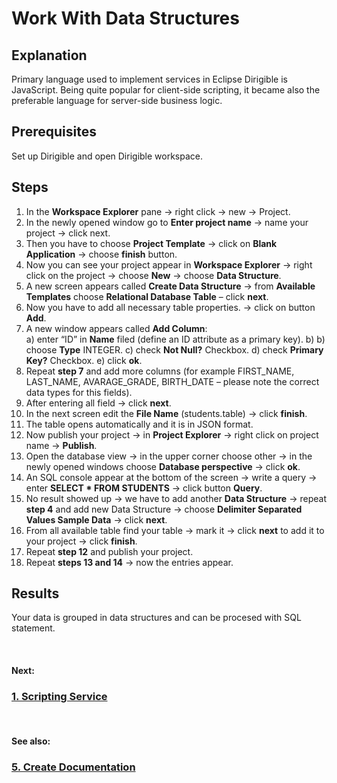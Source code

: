 # Work With Data Structures

## Explanation

Primary language used to implement services in Eclipse Dirigible is JavaScript. Being quite popular for client-side scripting, it became also the preferable language for server-side business logic.

## Prerequisites

Set up Dirigible and open Dirigible workspace.

## Steps
1.	In the **Workspace Explorer** pane -> right click -> new -> Project.
2.	In the newly opened window go to **Enter project name** -> name your project -> click next.  
3.	Then you have to choose **Project Template** -> click on **Blank Application** -> choose **finish** button.
4.	Now you can see your project appear in **Workspace Explorer** -> right click on the project -> choose **New** -> choose **Data Structure**. 
5.	A new screen appears called **Create Data Structure** -> from **Available Templates** choose **Relational Database Table** – click **next**.
6.	Now you have to add all necessary table properties. -> click on button **Add**.
7.	A new window appears called **Add Column**:  
	a)	enter “ID” in **Name** filed (define an ID attribute as a primary key).
	b)	b) choose **Type** INTEGER.
	c)	check **Not Null?** Checkbox.
	d)	check **Primary Key?** Checkbox.
	e)	click **ok**.
8.	Repeat **step 7** and add more columns (for example FIRST_NAME, LAST_NAME, AVARAGE_GRADE, BIRTH_DATE – please note the correct data types for this fields).
9.	After entering all field -> click **next**.
10.	In the next screen edit the **File Name** (students.table) -> click **finish**.
11.	The table opens automatically and it is in JSON format.
12.	Now publish your project -> in **Project Explorer** -> right click on project name -> **Publish**.
13.	Open the database view -> in the upper corner choose other -> in the newly opened windows choose **Database perspective** -> click **ok**.
14.	An SQL console appear at the bottom of the screen -> write a query -> enter **SELECT * FROM STUDENTS** -> click button **Query**.
15.	No result showed up -> we have to add another **Data Structure** -> repeat **step 4** and add new Data Structure -> choose **Delimiter Separated Values Sample Data** -> click **next**.
16.	From all available table find your table -> mark it -> click **next** to add it to your project -> click **finish**.
17.	Repeat **step 12** and publish your project.
18.	Repeat **steps 13 and 14** -> now the entries appear.

## Results

Your data is grouped in data structures and can be procesed with SQL statement.

<br>

#### Next:
### [1. Scripting Service](2.ScriptingService.md)

<br>

#### See also:
### [5. Create Documentation](5.Documentation.md)
